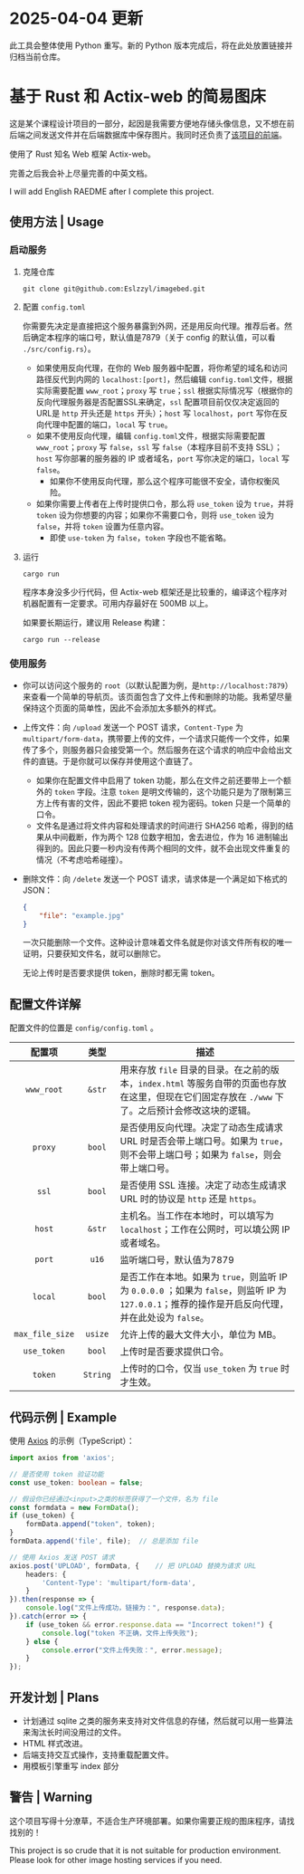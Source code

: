 # 2025-04-04 更新

此工具会整体使用 Python 重写。新的 Python 版本完成后，将在此处放置链接并归档当前仓库。

# 基于 Rust 和 Actix-web 的简易图床

这是某个课程设计项目的一部分，起因是我需要方便地存储头像信息，又不想在前后端之间发送文件并在后端数据库中保存图片。我同时还负责了[该项目的前端](https://github.com/Eslzzyl/graduate-info-frontend)。

使用了 Rust 知名 Web 框架 Actix-web。

完善之后我会补上尽量完善的中英文档。

I will add English RAEDME after I complete this project.

## 使用方法 | Usage

### 启动服务

1. 克隆仓库

    ```shell
    git clone git@github.com:Eslzzyl/imagebed.git
    ```

2. 配置 `config.toml`

    你需要先决定是直接把这个服务暴露到外网，还是用反向代理。推荐后者。然后确定本程序的端口号，默认值是7879（关于 config 的默认值，可以看 `./src/config.rs`）。

    - 如果使用反向代理，在你的 Web 服务器中配置，将你希望的域名和访问路径反代到内网的 `localhost:[port]`，然后编辑 `config.toml`文件，根据实际需要配置 `www_root`；`proxy` 写 `true`；`ssl` 根据实际情况写（根据你的反向代理服务器是否配置SSL来确定，`ssl` 配置项目前仅仅决定返回的URL是 `http` 开头还是 `https` 开头）；`host` 写 `localhost`，`port` 写你在反向代理中配置的端口，`local` 写 `true`。
    - 如果不使用反向代理，编辑 `config.toml`文件，根据实际需要配置 `www_root`；`proxy` 写 `false`，`ssl` 写 `false`（本程序目前不支持 SSL）；`host` 写你部署的服务器的 IP 或者域名，`port` 写你决定的端口，`local` 写 `false`。
      - 如果你不使用反向代理，那么这个程序可能很不安全，请你权衡风险。
    - 如果你需要上传者在上传时提供口令，那么将 `use_token` 设为 `true`，并将 `token` 设为你想要的内容；如果你不需要口令，则将 `use_token` 设为 `false`，并将 `token` 设置为任意内容。
        - 即使 `use-token` 为 `false`，`token` 字段也不能省略。

3. 运行

    ```shell
    cargo run
    ```

    程序本身没多少行代码，但 Actix-web 框架还是比较重的，编译这个程序对机器配置有一定要求。可用内存最好在 500MB 以上。

    如果要长期运行，建议用 Release 构建：
    ```shell
    cargo run --release
    ```

### 使用服务

- 你可以访问这个服务的 `root`（以默认配置为例，是`http://localhost:7879`）来查看一个简单的导航页。该页面包含了文件上传和删除的功能。我希望尽量保持这个页面的简单性，因此不会添加太多额外的样式。
- 上传文件：向 `/upload` 发送一个 POST 请求，`Content-Type` 为 `multipart/form-data`，携带要上传的文件，一个请求只能传一个文件，如果传了多个，则服务器只会接受第一个。然后服务在这个请求的响应中会给出文件的直链。于是你就可以保存并使用这个直链了。
  - 如果你在配置文件中启用了 token 功能，那么在文件之前还要带上一个额外的 `token` 字段。注意 `token` 是明文传输的，这个功能只是为了限制第三方上传有害的文件，因此不要把 token 视为密码。token 只是一个简单的口令。
  - 文件名是通过将文件内容和处理请求的时间进行 SHA256 哈希，得到的结果从中间截断，作为两个 128 位数字相加，舍去进位，作为 16 进制输出得到的。因此只要一秒内没有传两个相同的文件，就不会出现文件重复的情况（不考虑哈希碰撞）。
- 删除文件：向 `/delete` 发送一个 POST 请求，请求体是一个满足如下格式的 JSON：

    ```json
    {
        "file": "example.jpg"
    }
    ```

    一次只能删除一个文件。这种设计意味着文件名就是你对该文件所有权的唯一证明，只要获知文件名，就可以删除它。

    无论上传时是否要求提供 token，删除时都无需 token。

## 配置文件详解

配置文件的位置是 `config/config.toml` 。

|配置项|类型|描述|
|:-:|:-:|---|
|`www_root`|`&str`|用来存放 `file` 目录的目录。在之前的版本，`index.html` 等服务自带的页面也存放在这里，但现在它们固定存放在 `./www` 下了。之后预计会修改这块的逻辑。|
|`proxy`|`bool`|是否使用反向代理。决定了动态生成请求 URL 时是否会带上端口号。如果为 `true`，则不会带上端口号；如果为 `false`，则会带上端口号。|
|`ssl`|`bool`|是否使用 SSL 连接。决定了动态生成请求 URL 时的协议是 `http` 还是 `https`。|
|`host`|`&str`|主机名。当工作在本地时，可以填写为 `localhost`；工作在公网时，可以填公网 IP 或者域名。|
|`port`|`u16`|监听端口号，默认值为7879|
|`local`|`bool`|是否工作在本地。如果为 `true`，则监听 IP 为 `0.0.0.0` ；如果为 `false`，则监听 IP 为 `127.0.0.1`；推荐的操作是开启反向代理，并在此处设为 `false`。|
|`max_file_size`|`usize`|允许上传的最大文件大小，单位为 MB。|
|`use_token`|`bool`|上传时是否要求提供口令。|
|`token`|`String`|上传时的口令，仅当 `use_token` 为 `true` 时才生效。|

## 代码示例 | Example

使用 [Axios](https://www.axios-http.cn/) 的示例（TypeScript）：
```typescript
import axios from 'axios';

// 是否使用 token 验证功能
const use_token: boolean = false;

// 假设你已经通过<input>之类的标签获得了一个文件，名为 file
const formdata = new FormData();
if (use_token) {
    formData.append("token", token);
}
formData.append('file', file);  // 总是添加 file

// 使用 Axios 发送 POST 请求
axios.post('UPLOAD', formData, {    // 把 UPLOAD 替换为请求 URL
    headers: {
        'Content-Type': 'multipart/form-data',
    }
}).then(response => {
    console.log("文件上传成功，链接为：", response.data);
}).catch(error => {
    if (use_token && error.response.data == "Incorrect token!") {
        console.log("token 不正确，文件上传失败");
    } else {
        console.error("文件上传失败：", error.message);
    }
});
```

## 开发计划 | Plans

- 计划通过 sqlite 之类的服务来支持对文件信息的存储，然后就可以用一些算法来淘汰长时间没用过的文件。
- HTML 样式改进。
- 后端支持交互式操作，支持重载配置文件。
- 用模板引擎重写 index 部分

## 警告 | Warning

这个项目写得十分潦草，不适合生产环境部署。如果你需要正规的图床程序，请找找别的！

This project is so crude that it is not suitable for production environment. Please look for other image hosting services if you need.
